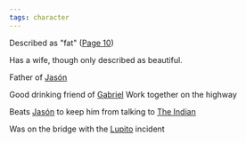```yaml
---
tags: character
---
```

Described as "fat" ([Page 10](</BMU.pdf#page=22>))

Has a wife, though only described as beautiful.

Father of [Jasón](</Jasón.md>)

Good drinking friend of [Gabriel](</Márez Family/Gabriel and Maria Márez.md#Gabriel Márez>)
Work together on the highway

Beats [Jasón](</Jasón.md>) to keep him from talking to [The Indian](</The Indian.md>)

Was on the bridge with the [Lupito](</Lupito.md>) incident